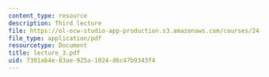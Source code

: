```yaml
---
content_type: resource
description: Third lecture
file: https://ol-ocw-studio-app-production.s3.amazonaws.com/courses/24-111-philosophy-of-quantum-mechanics-spring-2005/7301ab4e83ae925a1024d6c47b9343f4_lecture_3.pdf
file_type: application/pdf
resourcetype: Document
title: lecture_3.pdf
uid: 7301ab4e-83ae-925a-1024-d6c47b9343f4
---
```

